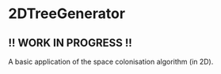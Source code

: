 2DTreeGenerator
===============

!! WORK IN PROGRESS !!
----------------------

A basic application of the space colonisation algorithm (in 2D).


